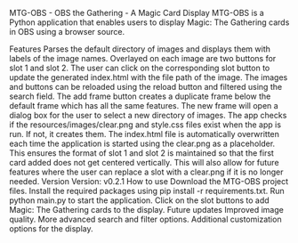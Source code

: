 MTG-OBS - OBS the Gathering - A Magic Card Display
MTG-OBS is a Python application that enables users to display Magic: The Gathering cards in OBS using a browser source.

Features
Parses the default directory of images and displays them with labels of the image names.
Overlayed on each image are two buttons for slot 1 and slot 2. The user can click on the corresponding slot button to update the generated index.html with the file path of the image.
The images and buttons can be reloaded using the reload button and filtered using the search field.
The add frame button creates a duplicate frame below the default frame which has all the same features.
The new frame will open a dialog box for the user to select a new directory of images.
The app checks if the resources/images/clear.png and style.css files exist when the app is run. If not, it creates them.
The index.html file is automatically overwritten each time the application is started using the clear.png as a placeholder.
This ensures the format of slot 1 and slot 2 is maintained so that the first card added does not get centered vertically.
This will also allow for future features where the user can replace a slot with a clear.png if it is no longer needed.
Version
Version: v0.2.1
How to use
Download the MTG-OBS project files.
Install the required packages using pip install -r requirements.txt.
Run python main.py to start the application.
Click on the slot buttons to add Magic: The Gathering cards to the display.
Future updates
Improved image quality.
More advanced search and filter options.
Additional customization options for the display.
